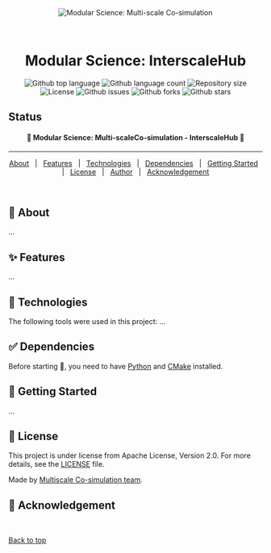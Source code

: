 <div align="center" id="top"> 
  <img src="../../../misc/logo.jpg" alt="Modular Science: Multi-scale Co-simulation" />

  &#xa0;

  <!-- <a href="git@github.com:multiscale-cosim/TVB-NEST-usecase1.git">Demo</a> -->
</div>

<h1 align="center">Modular Science: InterscaleHub</h1>

<p align="center">
  <img alt="Github top language" src="https://img.shields.io/github/languages/top/multiscale-cosim/EBRAINS_WorkflowConfigurations?color=56BEB8" />

  <img alt="Github language count" src="https://img.shields.io/github/languages/count/multiscale-cosim/EBRAINS_WorkflowConfigurations?color=56BEB8" />

  <img alt="Repository size" src="https://img.shields.io/github/repo-size/multiscale-cosim/EBRAINS_WorkflowConfigurations?color=56BEB8" />

  <img alt="License" src="https://img.shields.io/github/license/multiscale-cosim/EBRAINS_WorkflowConfigurations?color=56BEB8" />

  <img alt="Github issues" src="https://img.shields.io/github/issues/multiscale-cosim/EBRAINS_WorkflowConfigurations?color=56BEB8" />

  <img alt="Github forks" src="https://img.shields.io/github/forks/multiscale-cosim/EBRAINS_WorkflowConfigurations?color=56BEB8" />

  <img alt="Github stars" src="https://img.shields.io/github/stars/multiscale-cosim/EBRAINS_WorkflowConfigurations?color=56BEB8" />
</p>

## Status

<h4 align="center"> 
	🚧  Modular Science: Multi-scaleCo-simulation - InterscaleHub 🚧
</h4> 

<hr>

<p align="center">
  <a href="#dart-about">About</a> &#xa0; | &#xa0; 
  <a href="#sparkles-features">Features</a> &#xa0; | &#xa0;
  <a href="#rocket-technologies">Technologies</a> &#xa0; | &#xa0;
  <a href="#white_check_mark-Dependencies">Dependencies</a> &#xa0; | &#xa0;
  <a href="#checkered_flag-starting">Getting Started</a> &#xa0; | &#xa0;
  <a href="#memo-license">License</a> &#xa0; | &#xa0;
  <a href="https://github.com/multiscale-cosim" target="_blank">Author</a> &#xa0; | &#xa0;
  <a href="https://github.com/multiscale-cosim" target="_blank">Acknowledgement</a>
</p>

<br>

## :dart: About ##
...

## :sparkles: Features ##

...

## :rocket: Technologies ##

The following tools were used in this project:
...

## :white_check_mark: Dependencies ##

Before starting :checkered_flag:, you need to have [Python](https://www.python.org/) and [CMake](https://cmake.org/) installed.

## :checkered_flag: Getting Started ##

...

## :memo: License ##

This project is under license from Apache License, Version 2.0. For more details, see the [LICENSE](LICENSE) file.


Made by <a href="https://github.com/multiscale-cosim" target="_blank">Multiscale Co-simulation team</a>.

## :memo: Acknowledgement ##


&#xa0;

<a href="#top">Back to top</a>